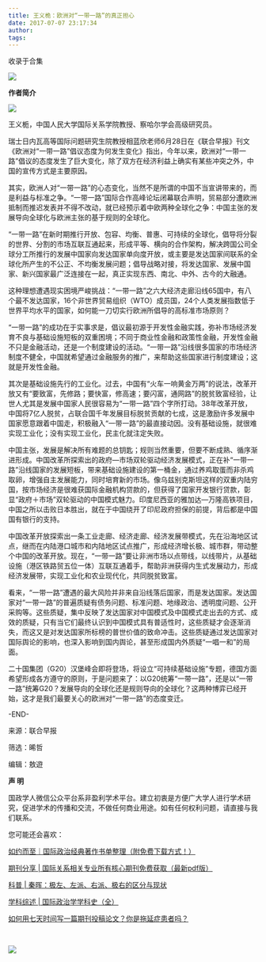 ```yaml
---
title: 王义桅：欧洲对“一带一路”的真正担心
date: 2017-07-07 23:17:34
author: 
tags: 
---
```



收录于合集

![](/images/4145/2.png)

  

  

**作者简介**

![](/images/4145/3.jpeg)

  

王义栀，中国人民大学国际关系学院教授、察哈尔学会高级研究员。

  

  

瑞士日内瓦高等国际问题研究生院教授相蓝欣老师6月28日在《联合早报》刊文《欧洲对“一带一路”倡议态度为何发生变化》指出，今年以来，欧洲对“一带一路”倡议的态度发生了巨大变化，除了双方在经济利益上确实有某些冲突之外，中国的宣传方式是主要原因。

  

其实，欧洲人对“一带一路”的心态变化，当然不是所谓的中国不当宣讲带来的，而是利益与标准之争。“一带一路”国际合作高峰论坛闭幕联合声明，贸易部分遭欧洲抵制而推迟发表并不得不改动，就已经预示着中欧两种全球化之争：中国主张的发展导向全球化与欧洲主张的基于规则的全球化。

  

“一带一路”在新时期推行开放、包容、均衡、普惠、可持续的全球化，倡导将分裂的世界、分割的市场互联互通起来，形成平等、横向的合作架构，解决跨国公司全球分工所推行的发展中国家向发达国家单向度开放，或主要是发达国家间联系的全球化所产生的不公正、不均衡发展问题；倡导战略对接，将发达国家、发展中国家、新兴国家最广泛连接在一起，真正实现东西、南北、中外、古今的大融通。

  

这种理想遭遇现实困境严峻挑战：“一带一路”之六大经济走廊沿线65国中，有八个最不发达国家，16个非世界贸易组织（WTO）成员国，24个人类发展指数低于世界平均水平的国家，如何能一刀切实行欧洲所倡导的高标准市场原则？

  

“一带一路”的成功在于实事求是，倡议最初源于开发性金融实践，弥补市场经济发育不良与基础设施短板的双重困境；不同于商业性金融和政策性金融，开发性金融不只是金融活动，还是一个制度建设的活动。“一带一路”沿线很多国家的市场经济制度不健全，中国就希望通过金融服务的推广，来帮助这些国家进行制度建设；这就是开发性金融。

  

其次是基础设施先行的工业化。过去，中国有“火车一响黄金万两”的说法，改革开放又有“要致富，先修路；要快富，修高速；要闪富，通网路”的脱贫致富经验，让世人尤其是发展中国家人民很容易为“一带一路”四个字所打动。38年改革开放，中国将7亿人脱贫，占联合国千年发展目标脱贫贡献的七成，这是激励许多发展中国家愿意跟着中国走，积极融入“一带一路”的最直接动因。没有基础设施，就很难实现工业化；没有实现工业化，民主化就注定失败。

  

中国主张，发展是解决所有难题的总钥匙；规则当然重要，但要不断成熟、循序渐进形成。中国改革所探索出的政府—市场双轮驱动经济发展模式，正在补“一带一路”沿线国家的发展短板，带来基础设施建设的第一桶金，通过养鸡取蛋而非杀鸡取卵，增强自主发展能力，同时培育新的市场。像乌兹别克斯坦这样的双重内陆穷国，按市场经济是很难获国际金融机构贷款的，但获得了国家开发银行贷款，彰显“政府＋市场”双轮驱动的中国模式魅力。印度尼西亚的雅加达—万隆高铁项目，中国之所以击败日本胜出，就在于中国绕开了印尼政府担保的前提，背后都是中国国有银行的支持。

  

中国改革开放探索出一条工业走廊、经济走廊、经济发展带模式，先在沿海地区试点，继而在内陆港口城市和内陆地区试点推广，形成经济增长极、城市群，带动整个中国的改革开放。现在，“一带一路”要让非洲市场以点带线，以线带片，从基础设施（港区铁路贸五位一体）互联互通着手，帮助非洲获得内生式发展动力，形成经济发展带，实现工业化和农业现代化，共同脱贫致富。

  

看来，“一带一路”遭遇的最大风险并非来自沿线落后国家，而是发达国家。发达国家对“一带一路”的普遍质疑有债务问题、标准问题、地缘政治、透明度问题、公开采购等。这些质疑，集中反映了发达国家对中国模式及中国模式走出去的方式、成效的质疑，只有当它们最终认识到中国模式具有普适性时，这些质疑才会逐渐消失，而这又是对发达国家所标榜的普世价值的致命冲击。这些质疑通过发达国家对国际舆论的影响，也深入影响到国内舆论，甚至形成国内外质疑“一唱一和”的局面。

  

二十国集团（G20）汉堡峰会即将登场，将设立“可持续基础设施”专题，德国方面希望形成各方遵守的原则，于是问题来了：以G20统筹“一带一路”，还是以“一带一路”统筹G20？发展导向的全球化还是规则导向的全球化？这两种博弈已经开始，这才是我们最要关心的欧洲对“一带一路”的态度变迁。

  

  

-END-

  

来源：联合早报

筛选：晞哲

编辑：敖遊

  

 **声 明**

国政学人微信公众平台系非盈利学术平台。建立初衷是方便广大学人进行学术研究，促进学术的传播和交流，不做任何商业用途。如有任何权利问题，请直接与我们联系。

  

  

您可能还会喜欢：

[如约而至｜国际政治经典著作书单整理（附免费下载方式！）](http://mp.weixin.qq.com/s?__biz=MzI3MTYzMzE5Mw==&mid=2247484056&idx=4&sn=23e11c3222678a1409b173359f85dcb6&scene=21#wechat_redirect)

[期刊分享 |
国际关系相关专业所有核心期刊免费获取（最新pdf版）](http://mp.weixin.qq.com/s?__biz=MzI3MTYzMzE5Mw==&mid=2247484056&idx=4&sn=23e11c3222678a1409b173359f85dcb6&scene=21#wechat_redirect)[  
](http://mp.weixin.qq.com/s?__biz=MzI3MTYzMzE5Mw==&mid=2247484129&idx=1&sn=b4819efcf421a202fe5000359d0ef690&scene=21#wechat_redirect)

[科普 |
秦晖：极左、左派、右派、极右的区分与现状](http://mp.weixin.qq.com/s?__biz=MzI3MTYzMzE5Mw==&mid=2247483961&idx=2&sn=5e1bb06e2f8d246383f9e8174ea0076c&scene=21#wechat_redirect)

[学科综述 |
国际政治学学科史（全）](https://mp.weixin.qq.com/s?__biz=MzI3MTYzMzE5Mw==&mid=2247484151&idx=2&sn=beceb344e95a48a15efc15ce307797f0&scene=21#wechat_redirect)

[如何用七天时间写一篇期刊投稿论文？你是拖延症患者吗？](https://mp.weixin.qq.com/s?__biz=MzI3MTYzMzE5Mw==&mid=2247484151&idx=2&sn=beceb344e95a48a15efc15ce307797f0&scene=21#wechat_redirect)

[  
](https://mp.weixin.qq.com/s?__biz=MzI3MTYzMzE5Mw==&mid=2247484151&idx=2&sn=beceb344e95a48a15efc15ce307797f0&scene=21#wechat_redirect)

![](/images/4145/4.png)

